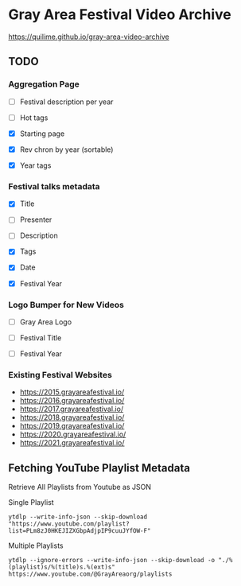 # Gray Area Festival Video Archive

https://quilime.github.io/gray-area-video-archive


## TODO

### Aggregation Page

  - [ ] Festival description per year
  - [ ] Hot tags
  - [x] Starting page
  - [x] Rev chron by year (sortable)
  - [x] Year tags


### Festival talks metadata

  - [x] Title
  - [ ] Presenter
  - [ ] Description
  - [x] Tags
  - [x] Date
  - [x] Festival Year


### Logo Bumper for New Videos

  - [ ] Gray Area Logo
  - [ ] Festival Title
  - [ ] Festival Year


### Existing Festival Websites

  - https://2015.grayareafestival.io/
  - https://2016.grayareafestival.io/
  - https://2017.grayareafestival.io/
  - https://2018.grayareafestival.io/
  - https://2019.grayareafestival.io/
  - https://2020.grayareafestival.io/
  - https://2021.grayareafestival.io/


## Fetching YouTube Playlist Metadata

Retrieve All Playlists from Youtube as JSON

Single Playlist

`ytdlp --write-info-json --skip-download "https://www.youtube.com/playlist?list=PLm8zJ0HKEJIZXGbpAdjpIP9cuuJYfOW-F"`

Multiple Playlists

`ytdlp --ignore-errors --write-info-json --skip-download -o "./%(playlist)s/%(title)s.%(ext)s" https://www.youtube.com/@GrayAreaorg/playlists`
